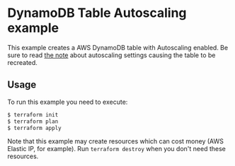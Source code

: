 # DynamoDB Table Autoscaling example

This example creates a AWS DynamoDB table with Autoscaling enabled. Be sure to read [the note]([../../README.md#Notes](https://github.com/terraform-aws-modules/terraform-aws-dynamodb-table/blob/master/README.md))
about autoscaling settings causing the table to be recreated.

## Usage

To run this example you need to execute:

```bash
$ terraform init
$ terraform plan
$ terraform apply
```

Note that this example may create resources which can cost money (AWS Elastic IP, for example). Run `terraform destroy` when you don't need these resources.
